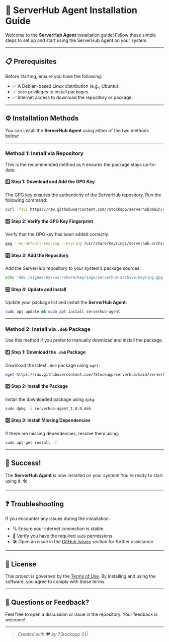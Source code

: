 # 🚀 ServerHub Agent Installation Guide

Welcome to the **ServerHub Agent** installation guide! Follow these simple steps to set up and start using the ServerHub Agent on your system.

---

## 📋 Prerequisites

Before starting, ensure you have the following:

- ✅ A Debian-based Linux distribution (e.g., Ubuntu).
- ✅ `sudo` privileges to install packages.
- ✅ Internet access to download the repository or package.

---

## ⚙️ Installation Methods

You can install the **ServerHub Agent** using either of the two methods below:

---

### Method 1: Install via Repository

This is the recommended method as it ensures the package stays up-to-date.

#### 1️⃣ Step 1: Download and Add the GPG Key

The GPG key ensures the authenticity of the ServerHub repository. Run the following command:

```bash
curl -fsSL https://raw.githubusercontent.com/7Stockapp/serverhub/main/serverhub.gpg | gpg --dearmor | sudo tee /usr/share/keyrings/serverhub-archive-keyring.gpg > /dev/null
```

#### 2️⃣ Step 2: Verify the GPG Key Fingerprint

Verify that the GPG key has been added correctly:

```bash
gpg --no-default-keyring --keyring /usr/share/keyrings/serverhub-archive-keyring.gpg --list-keys
```

#### 3️⃣ Step 3: Add the Repository

Add the ServerHub repository to your system’s package sources:

```bash
echo "deb [signed-by=/usr/share/keyrings/serverhub-archive-keyring.gpg arch=amd64] https://raw.githubusercontent.com/7Stockapp/serverhub/main/ stable main" | sudo tee /etc/apt/sources.list.d/serverhub.list
```

#### 4️⃣ Step 4: Update and Install

Update your package list and install the **ServerHub Agent**:

```bash
sudo apt update && sudo apt install serverhub-agent
```

---

### Method 2: Install via `.deb` Package

Use this method if you prefer to manually download and install the package.

#### 1️⃣ Step 1: Download the `.deb` Package

Download the latest `.deb` package using `wget`:

```bash
wget https://raw.githubusercontent.com/7Stockapp/serverhub/main/serverhub-agent_1.0.0.deb
```

#### 2️⃣ Step 2: Install the Package

Install the downloaded package using `dpkg`:

```bash
sudo dpkg -i serverhub-agent_1.0.0.deb
```

#### 3️⃣ Step 3: Install Missing Dependencies

If there are missing dependencies, resolve them using:

```bash
sudo apt-get install -f
```

---

## 🎉 Success!

The **ServerHub Agent** is now installed on your system! You’re ready to start using it. 🛠️

---

## ❓ Troubleshooting

If you encounter any issues during the installation:

- 🔍 Ensure your internet connection is stable.
- 🔑 Verify you have the required `sudo` permissions.
- 🛠️ Open an issue in the [GitHub Issues](https://github.com/7Stockapp/serverhub/issues) section for further assistance.

---

## 📄 License

This project is governed by the [Terms of Use](https://serverhub.dev/terms-of-use/). By installing and using the software, you agree to comply with these terms.

---

## 💬 Questions or Feedback?

Feel free to open a discussion or issue in the repository. Your feedback is welcome!

---

> _Created with ❤️ by 7Stockapp OÜ_

